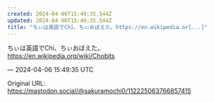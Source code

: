 ```yaml
---
created: 2024-04-06T15:49:35.544Z
updated: 2024-04-06T15:49:35.544Z
title: "ちぃは英語でChi、ちぃおぼえた。https://en.wikipedia.or[...]"
---
```


<p>ちぃは英語でChi、ちぃおぼえた。<br /><a href="https://en.wikipedia.org/wiki/Chobits" target="_blank" rel="nofollow noopener" translate="no"><span class="invisible">https://</span><span class="">en.wikipedia.org/wiki/Chobits</span><span class="invisible"></span></a></p>

&mdash; 2024-04-06 15:49:35 UTC

Original URL: https://mastodon.social/@sakuramochi0/112225063766857415
